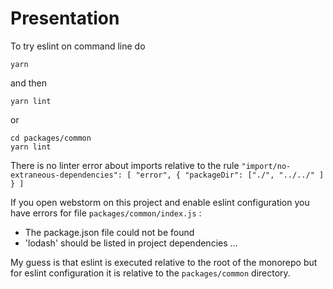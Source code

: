 # Presentation

To try eslint on command line do

    yarn
    
and then

    yarn lint
    
or

    cd packages/common
    yarn lint
    
There is no linter error about imports relative to the rule 
`"import/no-extraneous-dependencies": [ "error", { "packageDir": ["./", "../../" ] } ]`

If you open webstorm on this project and enable eslint configuration you have errors
for file `packages/common/index.js` :

- The package.json file could not be found
- 'lodash' should be listed in project dependencies ...

My guess is that eslint is executed relative to the root of the monorepo but for eslint
configuration it is relative to the `packages/common` directory.
